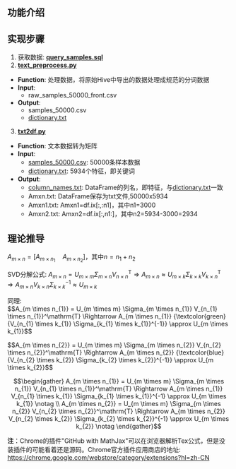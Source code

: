 ## 功能介绍

## 实现步骤
1. 获取数据: [**query_samples.sql**](query_samples.sql)
2. [**text_preprocess.py**](text_preprocess.py)
  * **Function**: 处理数据，将原始Hive中导出的数据处理成规范的分词数据
  * **Input**:
    * raw_samples_50000_front.csv
  * **Output**:
    * samples_50000.csv
    * [dictionary.txt](dictionary.txt)
3. [**txt2df.py**](txt2df.py)
  * **Function**: 文本数据转为矩阵
  * **Input**:
    * [samples_50000.csv](samples_50000.csv): 50000条样本数据
    * [dictionary.txt](dictionary.txt): 5934个特征，即关键词
  * **Output**:
    * [column_names.txt](column_names.txt): DataFrame的列名，即特征，与[dictionary.txt](dictionary.txt)一致
    * Amxn.txt: DataFrame保存为txt文件,50000x5934
    * Amxn1.txt: Amxn1=df.ix[:,:n1]，其中n1=3000
    * Amxn2.txt: Amxn2=df.ix[:,n1:]，其中n2=5934-3000=2934




## 理论推导
$A_{m \times n} = [A_{m \times n_{1}} \quad A_{m \times n_{2}}]$，其中$n = n_{1} + n_{2}$

SVD分解公式: $A_{m \times n} = U_{m \times m} \Sigma_{m \times n} V_{n \times n}^\mathrm{T} \Rightarrow A_{m \times n} \approx U_{m \times k} \Sigma_{k \times k} V_{k \times n}^\mathrm{T} \Rightarrow A_{m \times n} V_{k \times n} \Sigma_{k \times k}^{-1} \approx U_{m \times k}$

同理:  
$$A_{m \times n_{1}} = U_{m \times m} \Sigma_{m \times n_{1}} V_{n_{1} \times n_{1}}^\mathrm{T} \Rightarrow A_{m \times n_{1}} {\textcolor{green}{V_{n_{1} \times k_{1}} \Sigma_{k_{1} \times k_{1}}^{-1}} \approx U_{m \times k_{1}}$$

$$A_{m \times n_{2}} = U_{m \times m} \Sigma_{m \times n_{2}} V_{n_{2} \times n_{2}}^\mathrm{T} \Rightarrow A_{m \times n_{2}} {\textcolor{blue}{V_{n_{2} \times k_{2}} \Sigma_{k_{2} \times k_{2}}^{-1}} \approx U_{m \times k_{2}}$$


$$\begin{gather} 
A_{m \times n_{1}} = U_{m \times m} \Sigma_{m \times n_{1}} V_{n_{1} \times n_{1}}^\mathrm{T} \Rightarrow A_{m \times n_{1}} V_{n_{1} \times k_{1}} \Sigma_{k_{1} \times k_{1}}^{-1} \approx U_{m \times k_{1}} \notag \\ 
A_{m \times n_{2}} = U_{m \times m} \Sigma_{m \times n_{2}} V_{n_{2} \times n_{2}}^\mathrm{T} \Rightarrow A_{m \times n_{2}} V_{n_{2} \times k_{2}} \Sigma_{k_{2} \times k_{2}}^{-1} \approx U_{m \times k_{2}} \notag \end{gather}$$


**注**：Chrome的插件"GitHub with MathJax"可以在浏览器解析Tex公式，但是没装插件的可能看着还是源码。Chrome官方插件应用商店的地址: <https://chrome.google.com/webstore/category/extensions?hl=zh-CN>





​​